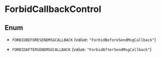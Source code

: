 

# ForbidCallbackControl

## Enum


* `FORBIDBEFORESENDMSGCALLBACK` (value: `"ForbidBeforeSendMsgCallback"`)

* `FORBIDAFTERSENDMSGCALLBACK` (value: `"ForbidAfterSendMsgCallback"`)



